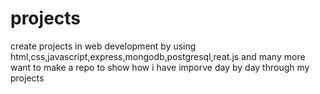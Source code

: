 # projects
create projects in web development by using html,css,javascript,express,mongodb,postgresql,reat.js and many more
want to make a repo to show how i have imporve day by day through my projects
